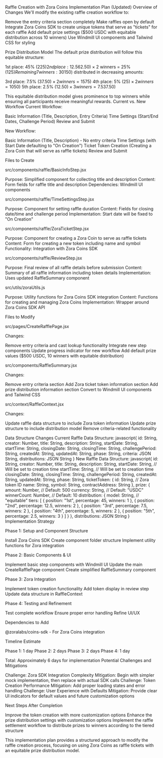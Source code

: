 Raffle Creation with Zora Coins Implementation Plan (Updated)
Overview of Changes
We'll modify the existing raffle creation workflow to:

Remove the entry criteria section completely
Make raffles open by default
Integrate Zora Coins SDK to create unique tokens that serve as "tickets" for each raffle
Add default prize settings ($500 USDC with equitable distribution across 10 winners)
Use Windmill UI components and Tailwind CSS for styling

Prize Distribution Model
The default prize distribution will follow this equitable structure:

1st place: 45% ($225)
2nd place: 12.5% ($62.50) × 2 winners = 25% ($125)
Remaining 7 winners: 30% ($150) distributed in decreasing amounts:

3rd place: 7.5% ($37.50) × 2 winners = 15% ($75)
4th place: 5% ($25) × 2 winners = 10% ($50)
5th place: 2.5% ($12.50) × 3 winners = 7.5% ($37.50)

This equitable distribution model gives prominence to top winners while ensuring all participants receive meaningful rewards.
Current vs. New Workflow
Current Workflow:

Basic Information (Title, Description, Entry Criteria)
Time Settings (Start/End Dates, Challenge Period)
Review and Submit

New Workflow:

Basic Information (Title, Description) - No entry criteria
Time Settings (with Start Date defaulting to "On Creation")
Ticket Token Creation (Creating a Zora Coin that will serve as raffle tickets)
Review and Submit

Files to Create

src/components/raffle/BasicInfoStep.jsx

Purpose: Simplified component for collecting title and description
Content: Form fields for raffle title and description
Dependencies: Windmill UI components

src/components/raffle/TimeSettingsStep.jsx

Purpose: Component for setting raffle duration
Content: Fields for closing date/time and challenge period
Implementation: Start date will be fixed to "On Creation"

src/components/raffle/ZoraTicketStep.jsx

Purpose: Component for creating a Zora Coin to serve as raffle tickets
Content: Form for creating a new token including name and symbol
Functionality: Integration with Zora Coins SDK

src/components/raffle/ReviewStep.jsx

Purpose: Final review of all raffle details before submission
Content: Summary of all raffle information including token details
Implementation: Uses updated RaffleSummary component

src/utils/zoraUtils.js

Purpose: Utility functions for Zora Coins SDK integration
Content: Functions for creating and managing Zora Coins
Implementation: Wrapper around Zora Coins SDK API

Files to Modify

src/pages/CreateRafflePage.jsx

Changes:

Remove entry criteria and cast lookup functionality
Integrate new step components
Update progress indicator for new workflow
Add default prize values ($500 USDC, 10 winners with equitable distribution)

src/components/RaffleSummary.jsx

Changes:

Remove entry criteria section
Add Zora ticket token information section
Add prize distribution information section
Convert to Windmill UI components and Tailwind CSS

src/context/RaffleContext.jsx

Changes:

Update raffle data structure to include Zora token information
Update prize structure to include distribution model
Remove criteria-related functionality

Data Structure Changes
Current Raffle Data Structure:
javascript{
id: String,
creator: Number,
title: String,
description: String,
startDate: String,
startTime: String,
closingDate: String,
closingTime: String,
challengePeriod: String,
createdAt: String,
updatedAt: String,
phase: String,
criteria: JSON String,
distributions: JSON String
}
New Raffle Data Structure:
javascript{
id: String,
creator: Number,
title: String,
description: String,
startDate: String, // Will be set to creation time
startTime: String, // Will be set to creation time
closingDate: String,
closingTime: String,
challengePeriod: String,
createdAt: String,
updatedAt: String,
phase: String,
ticketToken: {
id: String, // Zora token ID
name: String,
symbol: String,
contractAddress: String
},
prize: {
amount: Number, // Default: 500
currency: String, // Default: "USDC"
winnerCount: Number, // Default: 10
distribution: {
model: String, // "equitable"
tiers: [
{ position: "1st", percentage: 45, winners: 1 },
{ position: "2nd", percentage: 12.5, winners: 2 },
{ position: "3rd", percentage: 7.5, winners: 2 },
{ position: "4th", percentage: 5, winners: 2 },
{ position: "5th", percentage: 2.5, winners: 3 }
]
}
},
distributions: JSON String
}
Implementation Strategy

Phase 1: Setup and Component Structure

Install Zora Coins SDK
Create component folder structure
Implement utility functions for Zora integration

Phase 2: Basic Components & UI

Implement basic step components with Windmill UI
Update the main CreateRafflePage component
Create simplified RaffleSummary component

Phase 3: Zora Integration

Implement token creation functionality
Add token display in review step
Update data structure in RaffleContext

Phase 4: Testing and Refinement

Test complete workflow
Ensure proper error handling
Refine UI/UX

Dependencies to Add

@zoralabs/coins-sdk - For Zora Coins integration

Timeline Estimate

Phase 1: 1 day
Phase 2: 2 days
Phase 3: 2 days
Phase 4: 1 day

Total: Approximately 6 days for implementation
Potential Challenges and Mitigations

Challenge: Zora SDK Integration Complexity
Mitigation: Begin with simpler mock implementation, then replace with actual SDK calls
Challenge: Token Creation Performance
Mitigation: Add proper loading states and error handling
Challenge: User Experience with Defaults
Mitigation: Provide clear UI indicators for default values and future customization options

Next Steps After Completion

Improve the token creation with more customization options
Enhance the prize distribution settings with customization options
Implement the raffle settlement workflow to distribute prizes to winners according to the tiered structure

This implementation plan provides a structured approach to modify the raffle creation process, focusing on using Zora Coins as raffle tickets with an equitable prize distribution model.
